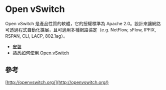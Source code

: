 # Open vSwitch

Open vSwitch 是產品性質的軟體，它的授權標準為 Apache 2.0。設計來讓網路可透過程式自動化擴展，且可適用多種網路協定（e.g. NetFlow, sFlow, IPFIX, RSPAN, CLI, LACP, 802.1ag）。

* [安裝](https://github.com/imac-cloud/SDN-tutorial/tree/master/Switch/OpenvSwitch/Install)
* [熟悉如何使用 Open vSwitch](https://github.com/imac-cloud/SDN-tutorial/tree/master/Switch/OpenvSwitch/Walkthrough)

## 參考

[http://openvswitch.org/](http://openvswitch.org/)
